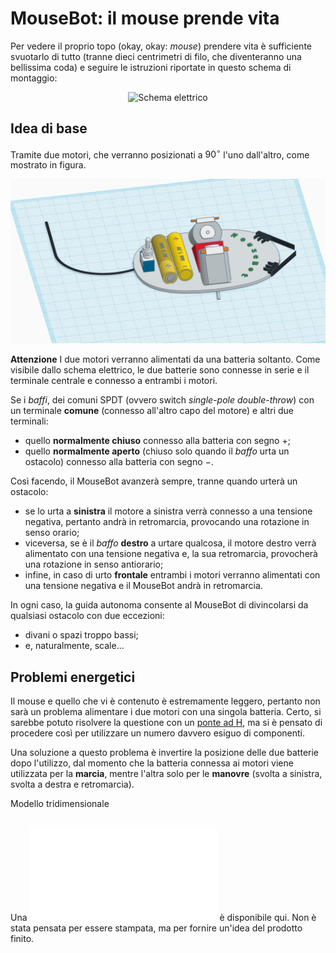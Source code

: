 # MouseBot: il mouse prende vita

Per vedere il proprio topo (okay, okay: _mouse_) prendere vita è sufficiente svuotarlo di tutto (tranne dieci centrimetri di filo, che diventeranno una bellissima coda) e seguire le istruzioni riportate in questo schema di montaggio:

<p align="center">
  <img alt="Schema elettrico" src="https://github.com/galessandroni/liceo-marconi/blob/classi/Robotica/robotica-fisica-applicata/mousebot/schema-elettrico.svg" />
</p>

## Idea di base

Tramite due motori, che verranno posizionati a $90^\circ$ l'uno dall'altro, come mostrato in figura.

![MouseBot](MouseBot.png)

**Attenzione** I due motori verranno alimentati da una batteria soltanto. Come visibile dallo schema elettrico, le due batterie sono connesse in serie e il terminale centrale e connesso a entrambi i motori.

Se i _baffi_, dei comuni SPDT (ovvero switch _single-pole double-throw_) con un terminale **comune** (connesso all'altro capo del motore) e altri due
terminali:

* quello **normalmente chiuso** connesso alla batteria con segno $+$;
* quello **normalmente aperto** (chiuso solo quando il _baffo_ urta un ostacolo) connesso alla batteria con segno $-$.

Così facendo, il MouseBot avanzerà sempre, tranne quando urterà un ostacolo:

* se lo urta a **sinistra** il motore a sinistra verrà connesso a una tensione negativa, pertanto andrà in retromarcia, provocando una rotazione in senso
orario;
* viceversa, se è il _baffo_ **destro** a urtare qualcosa, il motore destro verrà alimentato con una tensione negativa e, la sua retromarcia, provocherà
una rotazione in senso antiorario;
* infine, in caso di urto **frontale** entrambi i motori verranno alimentati con una tensione negativa e il MouseBot andrà in retromarcia.

In ogni caso, la guida autonoma consente al MouseBot di divincolarsi da qualsiasi ostacolo con due eccezioni:

* divani o spazi troppo bassi;
* e, naturalmente, scale...

## Problemi energetici

Il mouse e quello che vi è contenuto è estremamente leggero, pertanto non sarà un problema alimentare i due motori con una singola batteria. Certo, si sarebbe potuto risolvere la questione con un [ponte ad H](https://it.wikipedia.org/wiki/H-bridge), ma si è pensato di procedere così per utilizzare un numero davvero esiguo di componenti.

Una soluzione a questo problema è invertire la posizione delle due batterie dopo l'utilizzo, dal momento che la batteria connessa ai motori viene utilizzata per la **marcia**, mentre l'altra solo per le **manovre** (svolta a sinistra, svolta a destra e retromarcia).

Modello tridimensionale
##

Una ![visione tridimensionale del MouseBot](MouseBot.stl) è disponibile qui. Non è stata pensata per essere stampata, ma per fornire un'idea del prodotto finito.
